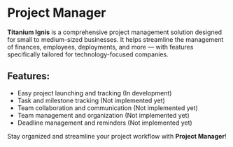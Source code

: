 #  Project Manager

**Titanium Ignis** is a comprehensive project management solution designed for small to medium-sized businesses. It helps streamline the management of finances, employees, deployments, and more — with features specifically tailored for technology-focused companies.

## Features:
- Easy project launching and tracking (In development)
- Task and milestone tracking (Not implemented yet)
- Team collaboration and communication (Not implemented yet)
- Team management and organization (Not implemented yet)
- Deadline management and reminders (Not implemented yet)

Stay organized and streamline your project workflow with **Project Manager**!

